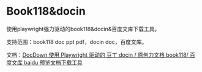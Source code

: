 # Book118&docin

使用playwright强力驱动的book118&docin&百度文库下载工具。

支持范围：book118 doc ppt pdf，docin doc，百度文库。

文档：[DocDown 使用 Playwright 驱动的 豆丁 docin / 原创力文档 book118/ 百度文库 baidu 预览文档下载工具](https://docdown.net/)
